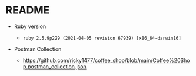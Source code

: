 # README

* Ruby version
  * `ruby 2.5.9p229 (2021-04-05 revision 67939) [x86_64-darwin16]`

* Postman Collection
  * https://github.com/ricky1477/coffee_shop/blob/main/Coffee%20Shop.postman_collection.json


